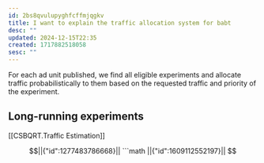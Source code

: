 ```yaml
---
id: 2bs8qvulupyghfcffmjqgkv
title: I want to explain the traffic allocation system for babt
desc: ""
updated: 2024-12-15T22:35
created: 1717882518058
sesc: ""
---
```

For each ad unit published, we find all eligible experiments and allocate traffic probabilistically to them based on the requested traffic and priority of the experiment.

## Long-running experiments

[[CSBQRT.Traffic Estimation]]

````math
||{"id":1277483786668}||

```math
||{"id":1609112552197}||


````

```

```

